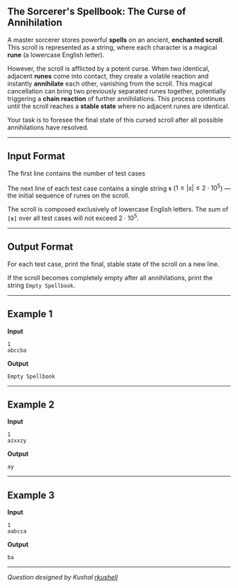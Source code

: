 ## The Sorcerer's Spellbook: The Curse of Annihilation

A master sorcerer stores powerful **spells** on an ancient, **enchanted scroll**. This scroll is represented as a string, where each character is a magical **rune** (a lowercase English letter).

However, the scroll is afflicted by a potent curse. When two identical, adjacent **runes** come into contact, they create a volatile reaction and instantly **annihilate** each other, vanishing from the scroll. This magical cancellation can bring two previously separated runes together, potentially triggering a **chain reaction** of further annihilations. This process continues until the scroll reaches a **stable state** where no adjacent runes are identical.

Your task is to foresee the final state of this cursed scroll after all possible annihilations have resolved.

-----

## Input Format

The first line contains the number of test cases

The next line of each test case contains a single string **`s`** ($1 \le |s| \le 2 \cdot 10^5$) — the initial sequence of runes on the scroll.  

The scroll is composed exclusively of lowercase English letters. The sum of **`|s|`** over all test cases will not exceed $2 \cdot 10^5$.

-----

## Output Format

For each test case, print the final, stable state of the scroll on a new line.

If the scroll becomes completely empty after all annihilations, print the string `Empty Spellbook`.

-----

## Example 1

**Input**

```
1
abccba
```

**Output**

```
Empty Spellbook
```

-----

## Example 2

**Input**

```
1
azxxzy
```

**Output**

```
ay
```

-----

## Example 3

**Input**

```
1
aabcca
```

**Output**

```
ba
```

-----

*Question designed by Kushal [rkushell](https://github.com/rkushell)*
